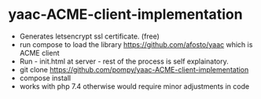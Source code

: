 # yaac-ACME-client-implementation
* Generates letsencrypt ssl certificate. (free)
* run compose to load the library https://github.com/afosto/yaac which is ACME client
* Run - init.html at server - rest of the process is self explainatory.
* git clone https://github.com/pompy/yaac-ACME-client-implementation
* compose install
* works with php 7.4 otherwise would require minor adjustments in code
